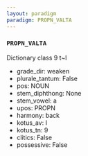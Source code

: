 ```yaml
---
layout: paradigm
paradigm: PROPN_VALTA
---
```

### ` PROPN_VALTA `

Dictionary class 9 t~l
* grade_dir: weaken
* plurale_tantum: False
* pos: NOUN
* stem_diphthong: None
* stem_vowel: a
* upos: PROPN
* harmony: back
* kotus_av: I
* kotus_tn: 9
* clitics: False
* possessive: False
